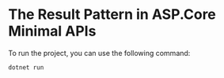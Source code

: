 # The Result Pattern in ASP.Core Minimal APIs

To run the project, you can use the following command:

```bash
dotnet run
```
